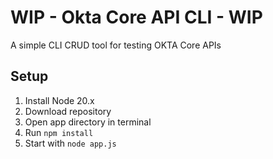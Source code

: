 # WIP - Okta Core API CLI - WIP
A simple CLI CRUD tool for testing OKTA Core APIs

## Setup
1. Install Node 20.x
2. Download repository
3. Open app directory in terminal
4. Run `npm install`
5. Start with `node app.js`

